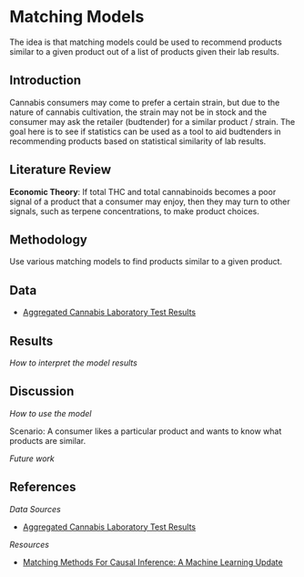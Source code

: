 # Matching Models

The idea is that matching models could be used to recommend products similar to a given product out of a list of products given their lab results.

## Introduction

Cannabis consumers may come to prefer a certain strain, but due to the nature of cannabis cultivation, the strain may not be in stock and the consumer may ask the retailer (budtender) for a similar product / strain. The goal here is to see if statistics can be used as a tool to aid budtenders in recommending products based on statistical similarity of lab results.

## Literature Review

**Economic Theory**: If total THC and total cannabinoids becomes a poor signal of a product that a consumer may enjoy, then they may turn to other signals, such as terpene concentrations, to make product choices.

## Methodology

Use various matching models to find products similar to a given product.

## Data

- [Aggregated Cannabis Laboratory Test Results](https://huggingface.co/datasets/cannlytics/aggregated-cannabis-test-results)


## Results

*How to interpret the model results*

## Discussion

*How to use the model*

Scenario: A consumer likes a particular product and wants to know what products are similar.

*Future work*


## References

*Data Sources*

- [Aggregated Cannabis Laboratory Test Results](https://huggingface.co/datasets/cannlytics/aggregated-cannabis-test-results)

*Resources*

- [Matching Methods For Causal Inference: A Machine Learning Update](https://humboldt-wi.github.io/blog/research/applied_predictive_modeling_19/matching_methods/)
